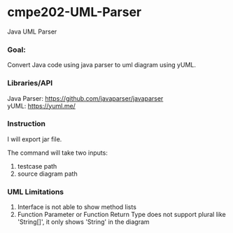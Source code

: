 # cmpe202-UML-Parser
Java UML Parser

### Goal:
Convert Java code using java parser to uml diagram using yUML.

### Libraries/API
Java Parser: https://github.com/javaparser/javaparser<br/>
yUML: https://yuml.me/

### Instruction
I will export jar file.

The command will take two inputs:
1. testcase path
2. source diagram path


### UML Limitations
1. Interface is not able to show method lists
2. Function Parameter or Function Return Type does not support plural like 'String[]', it only shows 'String' in the diagram